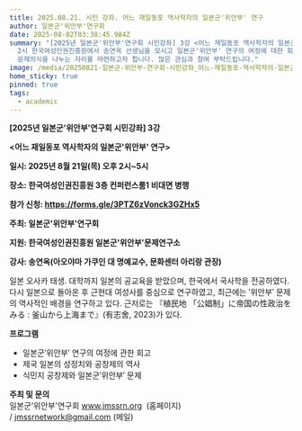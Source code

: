 ```yaml
---
title: 2025.08.21. 시민 강좌. 어느 재일동포 역사학자의 일본군'위안부' 연구
author: 일본군'위안부'연구회
date: 2025-08-02T03:38:45.984Z
summary: "[2025년 일본군'위안부'연구회 시민강좌] 3강 <어느 재일동포 역사학자의 일본군'위안부' 연구> - 8월 21일(목) 오후
  2시 한국여성인권진흥원에서 송연옥 선생님을 모시고 일본군'위안부' 연구의 여정에 대한 회고와, 식민지 공창제 및 일본군'위안부'문제에 대한
  문제의식을 나누는 자리를 마련하고자 합니다. 많은 관심과 참여 부탁드립니다."
image: /media/20250821-일본군-위안부-연구회-시민강좌_어느-재일동포-역사학자의-일본군-위안부-연구_포스터-0802최종-.png
home_sticky: true
pinned: true
tags:
  - academic
---
```

**\[2025년 일본군'위안부'연구회 시민강좌] 3강**

**<﻿어느 재일동포 역사학자의 일본군'위안부' 연구>**

<!--StartFragment-->

**일시: 2025년 8월 21일(목) 오후 2시~5시**

**장소: 한국여성인권진흥원 3층 컨퍼런스룸1 비대면 병행**

**참가 신청: https://forms.gle/3PTZ6zVonck3GZHx5**

**주최: 일본군'위안부'연구회**

**지원: 한국여성인권진흥원 일본군'위안부'문제연구소**

**강사: 송연옥(아오야마 가쿠인 대 명예교수, 문화센터 아리랑 관장)**

일본 오사카 태생. 대학까지 일본의 공교육을 받았으며, 한국에서 국사학을 전공하였다. 다시 일본으로 돌아온 후 근현대 여성사를 중심으로 연구하였고, 최근에는 ′위안부′ 문제의 역사적인 배경을 연구하고 있다. 근저로는 『植民地 「公娼制」に帝国の性政治をみる : 釜山から上海まで』(有志舍, 2023)가 있다.

**프로그램**

* 일본군′위안부′ 연구의 여정에 관한 회고
* 제국 일본의 성정치와 공창제의 역사
* 식민지 공창제와 일본군′위안부′ 문제

<!--EndFragment-->

**주최 및 문의** \
일본군'위안부'연구회 www.jmssrn.org  (홈페이지) / jmssrnetwork@gmail.com (메일)